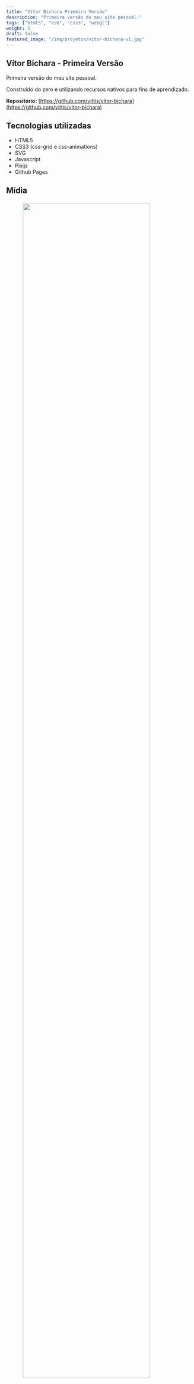 ```yaml
---
title: "Vítor Bichara Primeira Versão"
description: "Primeira versão do meu site pessoal."
tags: ["html5", "es6", "css3", "webgl"]
weight: 5
draft: false
featured_image: "/img/projetos/vitor-bichara-v1.jpg"
---
```


## Vítor Bichara - Primeira Versão

Primeira versão do meu site pessoal.

Construído do zero e utilizando recursos nativos para fins de aprendizado.

**Repositório:** [https://github.com/vittis/vitor-bichara](https://github.com/vittis/vitor-bichara)

## Tecnologias utilizadas

* HTML5
* CSS3 (css-grid e css-animations)
* SVG 
* Javascript
* Pixijs
* Github Pages

## Mídia

<!-- <figure>
  <img src="/img/projetos/vitor-bichara-v1.jpg" class="img-responsive center-block" style="width: 90%;padding: 5px;" />
</figure>

<figure>
  <img src="/img/projetos/vitor-bichara-v1/vitor2.jpg" class="img-responsive center-block" style="width: 90%;padding: 5px;" />
</figure>

<figure>
  <img src="/img/projetos/vitor-bichara-v1/vitor3.jpg" class="img-responsive center-block" style="width: 90%;padding: 5px;" />
</figure> -->

<figure>
  <img src="/img/projetos/vitor-bichara-v1/vitor1.jpg" class="img-responsive center-block" style="width: 90%;padding: 5px;" />
</figure>